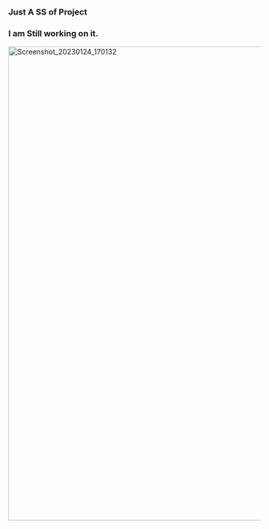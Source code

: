 <h3>Just A SS of Project</h3> 
<h3>I am Still working on it.</h3>


<img width="948" alt="Screenshot_20230124_170132" src="https://user-images.githubusercontent.com/95235530/214281029-c241a79d-aa5d-49a8-b1ad-06a89f7a529a.png">
